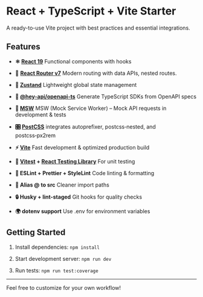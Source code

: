 # React + TypeScript + Vite Starter

A ready-to-use Vite project with best practices and essential integrations.

## Features

- **⚛️ [React 19](https://react.dev/)** Functional components with hooks

- 🧭 **[React Router v7](https://reactrouter.com/)** Modern routing with data APIs, nested routes.

- **🧠 [Zustand](https://zustand-demo.pmnd.rs/)** Lightweight global state management

- **🧾 [@hey-api/openapi-ts](https://heyapi.dev/)** Generate TypeScript SDKs from OpenAPI specs

- **🧰 [MSW](https://mswjs.io/docs/quick-start)** MSW (Mock Service Worker) – Mock API requests in development & tests

- **🎛️ [PostCSS](https://postcss.org/)** integrates autoprefixer, postcss‑nested, and postcss‑px2rem

- **⚡️ [Vite](https://cn.vite.dev/)** Fast development & optimized production build

- **🧪 [Vitest](https://vitest.dev/) + [React Testing Library](https://testing-library.com/docs/react-testing-library/intro/)** For unit testing

- **🧹 ESLint + Prettier + StyleLint** Code linting & formatting

- **🧱 Alias @ to src** Cleaner import paths

- **🔒 Husky + lint-staged** Git hooks for quality checks

- **🌍 dotenv support** Use .env for environment variables

## Getting Started

1. Install dependencies: `npm install`

2. Start development server: `npm run dev`

3. Run tests: `npm run test:coverage`

---

Feel free to customize for your own workflow!
